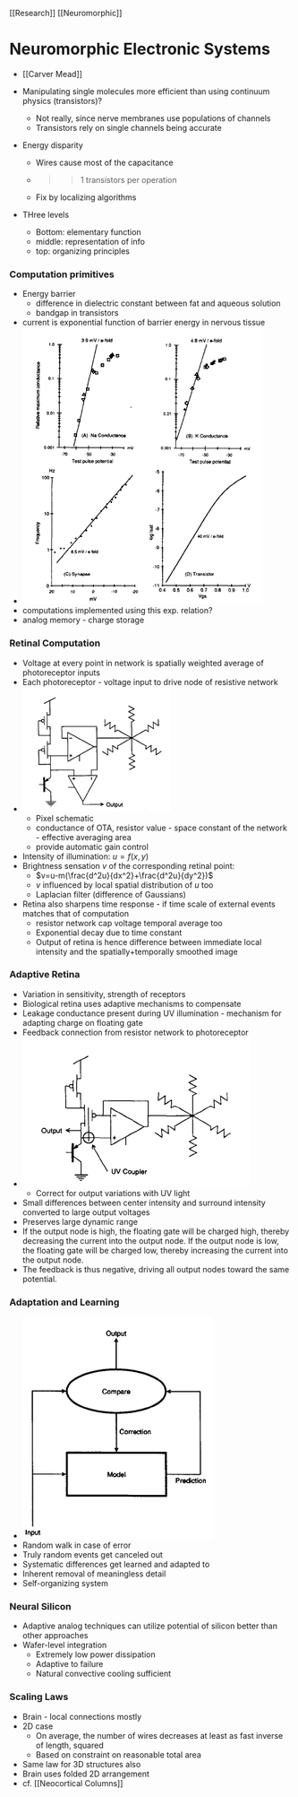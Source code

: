 [[Research]] [[Neuromorphic]]

# Neuromorphic Electronic Systems
- [[Carver Mead]]

- Manipulating single molecules more efficient than using continuum physics (transistors)?
	- Not really, since nerve membranes use populations of channels
	- Transistors rely on single channels being accurate

- Energy disparity
	- Wires cause most of the capacitance
	- >>1 transistors per operation
	- Fix by localizing algorithms
- THree levels
	- Bottom: elementary function
	- middle: representation of info
	- top: organizing principles

### Computation primitives
- Energy barrier
	- difference in dielectric constant between fat and aqueous solution
	- bandgap in transistors
- current is exponential function of barrier energy in nervous tissue
- ![Pasted image 20210526104559.png](Pasted%20image%2020210526104559.png)
- computations implemented using this exp. relation?
- analog memory - charge storage

### Retinal Computation
- Voltage at every point in network is spatially weighted average of photoreceptor inputs
- Each photoreceptor - voltage input to drive node of resistive network
- ![Pasted image 20210526105129.png](Pasted%20image%2020210526105129.png)
	- Pixel schematic
	- conductance of OTA, resistor value - space constant of the network - effective averaging area
	- provide automatic gain control
- Intensity of illumination: $u=f(x,y)$
- Brightness sensation $v$ of the corresponding retinal point:
	- $v=u-m(\frac{d^2u}{dx^2}+\frac{d^2u}{dy^2})$
	- $v$ influenced by local spatial distribution of $u$ too
	- Laplacian filter (difference of Gaussians)
- Retina also sharpens time response - if time scale of external events matches that of computation
	- resistor network cap voltage temporal average too
	- Exponential decay  due to time constant
	- Output of retina is hence difference between immediate local intensity and the spatially+temporally smoothed image

### Adaptive Retina
- Variation in sensitivity, strength of receptors
- Biological retina uses adaptive mechanisms to compensate
- Leakage conductance present during UV illumination - mechanism for adapting charge on floating gate
- Feedback connection from resistor network to photoreceptor
- ![Pasted image 20210526115816.png](Pasted%20image%2020210526115816.png)
	- Correct for output variations with UV light
- Small differences between center intensity and surround intensity converted to large output voltages
- Preserves large dynamic range
- If the output node is high, the floating gate will be charged high, thereby decreasing the current into the output node. If the output node is low, the floating gate will be charged low, thereby increasing the current into the output node. 
- The feedback is thus negative, driving all output nodes toward the same potential.

### Adaptation and Learning
- ![Pasted image 20210526120951.png](Pasted%20image%2020210526120951.png)
- Random walk in case of error
- Truly random events get canceled out
- Systematic differences get learned and adapted to
- Inherent removal of meaningless detail
- Self-organizing system

### Neural Silicon
- Adaptive analog techniques can utilize potential of silicon better than other approaches
- Wafer-level integration 
	- Extremely low power dissipation
	- Adaptive to failure
	- Natural convective cooling sufficient

### Scaling Laws
- Brain - local connections mostly
- 2D case
	- On average, the number of wires decreases at least as fast inverse of length, squared
	- Based on constraint on reasonable total area
- Same law for 3D structures also
- Brain uses folded 2D arrangement
- cf. [[Neocortical Columns]]


